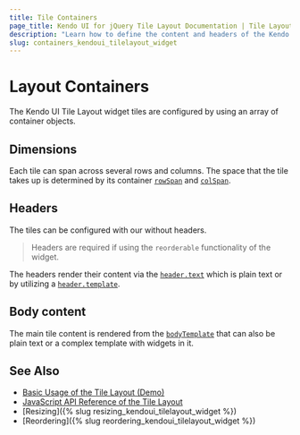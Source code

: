 ```yaml
---
title: Tile Containers
page_title: Kendo UI for jQuery Tile Layout Documentation | Tile Layout Containers | Kendo UI
description: "Learn how to define the content and headers of the Kendo UI for jQuery Tile Layout containers."
slug: containers_kendoui_tilelayout_widget
---
```


# Layout Containers

The Kendo UI Tile Layout widget tiles are configured by using an array of container objects. 

## Dimensions

Each tile can span across several rows and columns. The space that the tile takes up is determined by its container [`rowSpan`](/api/javascript/ui/tilelayout/configuration/containers.rowspan) and [`colSpan`](/api/javascript/ui/tilelayout/configuration/containers.colspan).

## Headers

The tiles can be configured with our without headers. 

> Headers are required if using the `reorderable` functionality of the widget.

The headers render their content via the [`header.text`](/api/javascript/ui/tilelayout/configuration/containers.header.text) which is plain text or by utilizing a [`header.template`](/api/javascript/ui/tilelayout/configuration/containers.header.template).

## Body content

The main tile content is rendered from the [`bodyTemplate`](/api/javascript/ui/tilelayout/configuration/containers.bodytemplate) that can also be plain text or a complex template with widgets in it.

## See Also

* [Basic Usage of the Tile Layout (Demo)](https://demos.telerik.com/kendo-ui/tilelayout/index)
* [JavaScript API Reference of the Tile Layout](/api/javascript/ui/tilelayout)
* [Resizing]({% slug resizing_kendoui_tilelayout_widget %})
* [Reordering]({% slug reordering_kendoui_tilelayout_widget %})
